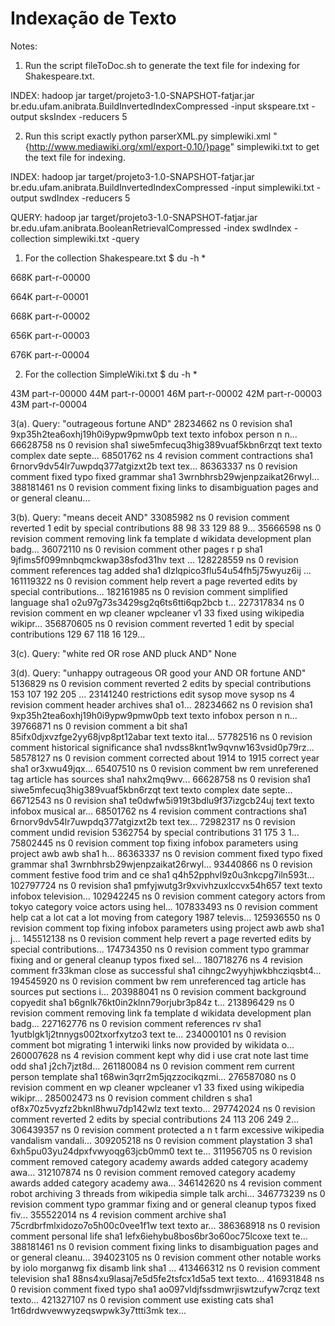 Indexação de Texto
==================

Notes: 
1) Run the script fileToDoc.sh to generate the text file for indexing for Shakespeare.txt.

INDEX: hadoop jar target/projeto3-1.0-SNAPSHOT-fatjar.jar br.edu.ufam.anibrata.BuildInvertedIndexCompressed -input skspeare.txt -output sksIndex -reducers 5

2) Run this script exactly python parserXML.py simplewiki.xml "{http://www.mediawiki.org/xml/export-0.10/}page" simplewiki.txt to get the text file for indexing.

INDEX: hadoop jar target/projeto3-1.0-SNAPSHOT-fatjar.jar br.edu.ufam.anibrata.BuildInvertedIndexCompressed -input simplewiki.txt -output swdIndex -reducers 5

QUERY: hadoop jar target/projeto3-1.0-SNAPSHOT-fatjar.jar br.edu.ufam.anibrata.BooleanRetrievalCompressed -index swdIndex -collection simplewiki.txt -query <query string provided in the answers below>

1. For the collection Shakespeare.txt
$ du -h *

668K	part-r-00000

664K	part-r-00001

668K	part-r-00002

656K	part-r-00003

676K	part-r-00004


2. For the collection SimpleWiki.txt
$ du -h *

43M	part-r-00000
44M	part-r-00001
46M	part-r-00002
42M	part-r-00003
43M	part-r-00004

3(a).	Query: "outrageous fortune AND"
28234662	ns 0 revision sha1 9xp35h2tea6oxhj19h0i9ypw9pmw0pb text texto infobox person n n...
66628758	ns 0 revision sha1 siwe5mfecuq3hig389vuaf5kbn6rzqt text texto complex date septe...
68501762	ns 4 revision comment contractions sha1 6rnorv9dv54lr7uwpdq377atgizxt2b text tex...
86363337	ns 0 revision comment fixed typo fixed grammar sha1 3wrnbhrsb29wjenpzaikat26rwyl...
388181461	ns 0 revision comment fixing links to disambiguation pages and or general cleanu...

3(b).	Query: "means deceit AND"
33085982	ns 0 revision comment reverted 1 edit by special contributions 88 98 33 129 88 9...
35666598	ns 0 revision comment removing link fa template d wikidata development plan badg...
36072110	ns 0 revision comment other pages r p sha1 9jfims5f099mnbqmckwap38sfod31hv text ...
128228559	ns 0 revision comment references tag added sha1 dlzlqpico3flu54u54fh5j75wyuz6ij ...
161119322	ns 0 revision comment help revert a page reverted edits by special contributions...
182161985	ns 0 revision comment simplified language sha1 o2u97g73s3429sg2q6ts6tti6qp2bcb t...
227317834	ns 0 revision comment en wp cleaner wpcleaner v1 33 fixed using wikipedia wikipr...
356870605	ns 0 revision comment reverted 1 edit by special contributions 129 67 118 16 129...

3(c).	Query: "white red OR rose AND pluck AND"
	None

3(d).	Query: "unhappy outrageous OR good your AND OR fortune AND"
5136829	ns 0 revision comment reverted 2 edits by special contributions 153 107 192 205 ...
23141240	restrictions edit sysop move sysop ns 4 revision comment header archives sha1 o1...
28234662	ns 0 revision sha1 9xp35h2tea6oxhj19h0i9ypw9pmw0pb text texto infobox person n n...
39766871	ns 0 revision comment a bit sha1 85ifx0djxvzfge2yy68jvp8pt12abar text texto ital...
57782516	ns 0 revision comment historical significance sha1 nvdss8knt1w9qvnw163vsid0p79rz...
58578127	ns 0 revision comment corrected about 1914 to 1915 correct year sha1 or3xwu49jqx...
65407510	ns 0 revision comment bw rem unreferened tag article has sources sha1 nahx2mq9wv...
66628758	ns 0 revision sha1 siwe5mfecuq3hig389vuaf5kbn6rzqt text texto complex date septe...
66712543	ns 0 revision sha1 te0dwfw5i919t3bdlu9f37izgcb24uj text texto infobox musical ar...
68501762	ns 4 revision comment contractions sha1 6rnorv9dv54lr7uwpdq377atgizxt2b text tex...
72982317	ns 0 revision comment undid revision 5362754 by special contributions 31 175 3 1...
75802445	ns 0 revision comment top fixing infobox parameters using project awb awb sha1 h...
86363337	ns 0 revision comment fixed typo fixed grammar sha1 3wrnbhrsb29wjenpzaikat26rwyl...
93440866	ns 0 revision comment festive food trim and ce sha1 q4h52pphvl9z0u3nkcpg7iln593t...
102797724	ns 0 revision sha1 pmfyjwutg3r9xvivhzuxlccvx54h657 text texto infobox television...
102942245	ns 0 revision comment category actors from tokyo category voice actors using hel...
107833493	ns 0 revision comment help cat a lot cat a lot moving from category 1987 televis...
125936550	ns 0 revision comment top fixing infobox parameters using project awb awb sha1 j...
145512138	ns 0 revision comment help revert a page reverted edits by special contributions...
174734350	ns 0 revision comment typo grammar fixing and or general cleanup typos fixed sel...
180718276	ns 4 revision comment fr33kman close as successful sha1 cihngc2wyyhjwkbhcziqsbt4...
194545920	ns 0 revision comment bw rem unreferenced tag article has sources put sections i...
203988041	ns 0 revision comment background copyedit sha1 b6gnlk76kt0in2klnn79orjubr3p84z t...
213896429	ns 0 revision comment removing link fa template d wikidata development plan badg...
227162776	ns 0 revision comment references rv sha1 1yutblgk1j2tnnygs002txorfxytzo3 text te...
234000101	ns 0 revision comment bot migrating 1 interwiki links now provided by wikidata o...
260007628	ns 4 revision comment kept why did i use crat note last time odd sha1 j2ch7jzt8d...
261180084	ns 0 revision comment rem current person template sha1 t68win3qrr2m5jqzzocikqzmi...
276587080	ns 0 revision comment en wp cleaner wpcleaner v1 33 fixed using wikipedia wikipr...
285002473	ns 0 revision comment children s sha1 of8x70z5vyzfz2bknl8hwu7dp142wlz text texto...
297742024	ns 0 revision comment reverted 2 edits by special contributions 24 113 206 249 2...
306439357	ns 0 revision comment protected a n t farm excessive wikipedia vandalism vandali...
309205218	ns 0 revision comment playstation 3 sha1 6xh5pu03yu24dpxfvwyoqg63jcb0mm0 text te...
311956705	ns 0 revision comment removed category academy awards added category academy awa...
312107874	ns 0 revision comment removed category academy awards added category academy awa...
346142620	ns 4 revision comment robot archiving 3 threads from wikipedia simple talk archi...
346773239	ns 0 revision comment typo grammar fixing and or general cleanup typos fixed fiv...
355522014	ns 4 revision comment archive sha1 75crdbrfmlxidozo7o5h00c0vee1f1w text texto ar...
386368918	ns 0 revision comment personal life sha1 lefx6iehybu8bos6br3o60oc75lcoxe text te...
388181461	ns 0 revision comment fixing links to disambiguation pages and or general cleanu...
394023105	ns 0 revision comment other notable works by iolo morganwg fix disamb link sha1 ...
413466312	ns 0 revision comment television sha1 88ns4xu9lasaj7e5d5fe2tsfcx1d5a5 text texto...
416931848	ns 0 revision comment fixed typo sha1 ao097vldjfssdmwrjiswtzufyw7crqz text texto...
421327107	ns 0 revision comment use existing cats sha1 1rt6drdwvewwyzeqswpwk3y7ttti3mk tex...

